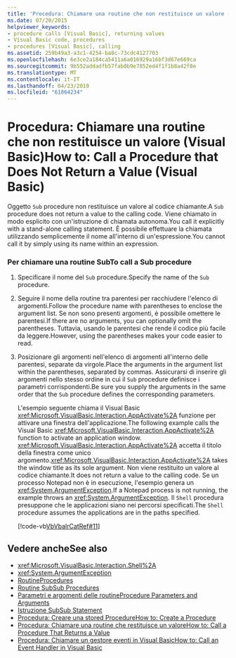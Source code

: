 ```yaml
---
title: 'Procedura: Chiamare una routine che non restituisce un valore (Visual Basic)'
ms.date: 07/20/2015
helpviewer_keywords:
- procedure calls [Visual Basic], returning values
- Visual Basic code, procedures
- procedures [Visual Basic], calling
ms.assetid: 259b49a3-a3c1-4254-ba8c-73cdc4127703
ms.openlocfilehash: 6e3ce2a184ca5411a6a016929a16bf3d67e669ca
ms.sourcegitcommit: 9b552addadfb57fab0b9e7852ed4f1f1b8a42f8e
ms.translationtype: MT
ms.contentlocale: it-IT
ms.lasthandoff: 04/23/2019
ms.locfileid: "61864234"
---
```

# <a name="how-to-call-a-procedure-that-does-not-return-a-value-visual-basic"></a><span data-ttu-id="4dba9-102">Procedura: Chiamare una routine che non restituisce un valore (Visual Basic)</span><span class="sxs-lookup"><span data-stu-id="4dba9-102">How to: Call a Procedure that Does Not Return a Value (Visual Basic)</span></span>
<span data-ttu-id="4dba9-103">Oggetto `Sub` procedure non restituisce un valore al codice chiamante.</span><span class="sxs-lookup"><span data-stu-id="4dba9-103">A `Sub` procedure does not return a value to the calling code.</span></span> <span data-ttu-id="4dba9-104">Viene chiamato in modo esplicito con un'istruzione di chiamata autonoma.</span><span class="sxs-lookup"><span data-stu-id="4dba9-104">You call it explicitly with a stand-alone calling statement.</span></span> <span data-ttu-id="4dba9-105">È possibile effettuare la chiamata utilizzando semplicemente il nome all'interno di un'espressione.</span><span class="sxs-lookup"><span data-stu-id="4dba9-105">You cannot call it by simply using its name within an expression.</span></span>  
  
### <a name="to-call-a-sub-procedure"></a><span data-ttu-id="4dba9-106">Per chiamare una routine Sub</span><span class="sxs-lookup"><span data-stu-id="4dba9-106">To call a Sub procedure</span></span>  
  
1. <span data-ttu-id="4dba9-107">Specificare il nome del `Sub` procedure.</span><span class="sxs-lookup"><span data-stu-id="4dba9-107">Specify the name of the `Sub` procedure.</span></span>  
  
2. <span data-ttu-id="4dba9-108">Seguire il nome della routine tra parentesi per racchiudere l'elenco di argomenti.</span><span class="sxs-lookup"><span data-stu-id="4dba9-108">Follow the procedure name with parentheses to enclose the argument list.</span></span> <span data-ttu-id="4dba9-109">Se non sono presenti argomenti, è possibile omettere le parentesi.</span><span class="sxs-lookup"><span data-stu-id="4dba9-109">If there are no arguments, you can optionally omit the parentheses.</span></span> <span data-ttu-id="4dba9-110">Tuttavia, usando le parentesi che rende il codice più facile da leggere.</span><span class="sxs-lookup"><span data-stu-id="4dba9-110">However, using the parentheses makes your code easier to read.</span></span>  
  
3. <span data-ttu-id="4dba9-111">Posizionare gli argomenti nell'elenco di argomenti all'interno delle parentesi, separate da virgole.</span><span class="sxs-lookup"><span data-stu-id="4dba9-111">Place the arguments in the argument list within the parentheses, separated by commas.</span></span> <span data-ttu-id="4dba9-112">Assicurarsi di inserire gli argomenti nello stesso ordine in cui il `Sub` procedure definisce i parametri corrispondenti.</span><span class="sxs-lookup"><span data-stu-id="4dba9-112">Be sure you supply the arguments in the same order that the `Sub` procedure defines the corresponding parameters.</span></span>  
  
     <span data-ttu-id="4dba9-113">L'esempio seguente chiama il Visual Basic <xref:Microsoft.VisualBasic.Interaction.AppActivate%2A> funzione per attivare una finestra dell'applicazione.</span><span class="sxs-lookup"><span data-stu-id="4dba9-113">The following example calls the Visual Basic <xref:Microsoft.VisualBasic.Interaction.AppActivate%2A> function to activate an application window.</span></span> <span data-ttu-id="4dba9-114"><xref:Microsoft.VisualBasic.Interaction.AppActivate%2A> accetta il titolo della finestra come unico argomento.</span><span class="sxs-lookup"><span data-stu-id="4dba9-114"><xref:Microsoft.VisualBasic.Interaction.AppActivate%2A> takes the window title as its sole argument.</span></span> <span data-ttu-id="4dba9-115">Non viene restituito un valore al codice chiamante.</span><span class="sxs-lookup"><span data-stu-id="4dba9-115">It does not return a value to the calling code.</span></span> <span data-ttu-id="4dba9-116">Se un processo Notepad non è in esecuzione, l'esempio genera un <xref:System.ArgumentException>.</span><span class="sxs-lookup"><span data-stu-id="4dba9-116">If a Notepad process is not running, the example throws an <xref:System.ArgumentException>.</span></span> <span data-ttu-id="4dba9-117">Il `Shell` procedura presuppone che le applicazioni siano nei percorsi specificati.</span><span class="sxs-lookup"><span data-stu-id="4dba9-117">The `Shell` procedure assumes the applications are in the paths specified.</span></span>  
  
     [!code-vb[VbVbalrCatRef#11](~/samples/snippets/visualbasic/VS_Snippets_VBCSharp/VbVbalrCatRef/VB/Class1.vb#11)]  
  
## <a name="see-also"></a><span data-ttu-id="4dba9-118">Vedere anche</span><span class="sxs-lookup"><span data-stu-id="4dba9-118">See also</span></span>

- <xref:Microsoft.VisualBasic.Interaction.Shell%2A>
- <xref:System.ArgumentException>
- [<span data-ttu-id="4dba9-119">Routine</span><span class="sxs-lookup"><span data-stu-id="4dba9-119">Procedures</span></span>](./index.md)
- [<span data-ttu-id="4dba9-120">Routine Sub</span><span class="sxs-lookup"><span data-stu-id="4dba9-120">Sub Procedures</span></span>](./sub-procedures.md)
- [<span data-ttu-id="4dba9-121">Parametri e argomenti delle routine</span><span class="sxs-lookup"><span data-stu-id="4dba9-121">Procedure Parameters and Arguments</span></span>](./procedure-parameters-and-arguments.md)
- [<span data-ttu-id="4dba9-122">Istruzione Sub</span><span class="sxs-lookup"><span data-stu-id="4dba9-122">Sub Statement</span></span>](../../../../visual-basic/language-reference/statements/sub-statement.md)
- [<span data-ttu-id="4dba9-123">Procedura: Creare una stored Procedure</span><span class="sxs-lookup"><span data-stu-id="4dba9-123">How to: Create a Procedure</span></span>](./how-to-create-a-procedure.md)
- [<span data-ttu-id="4dba9-124">Procedura: Chiamare una routine che restituisce un valore</span><span class="sxs-lookup"><span data-stu-id="4dba9-124">How to: Call a Procedure That Returns a Value</span></span>](./how-to-call-a-procedure-that-returns-a-value.md)
- [<span data-ttu-id="4dba9-125">Procedura: Chiamare un gestore eventi in Visual Basic</span><span class="sxs-lookup"><span data-stu-id="4dba9-125">How to: Call an Event Handler in Visual Basic</span></span>](./how-to-call-an-event-handler.md)
